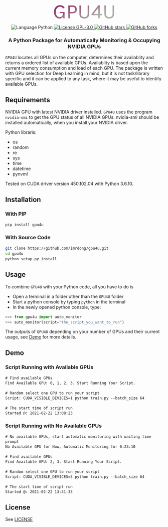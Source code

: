 <p align="center">
    <img src="./img/gpu4u_logo.png" width="200" />
</p>
<p align="center">
    <img alt="Language Python" src="https://img.shields.io/badge/Language-Python-red">
    <a href="https://github.com/imrdong/gpu4u/blob/master/LICENSE">
        <img alt="License GPL-3.0" src="https://img.shields.io/github/license/imrdong/gpu4u.svg?label=License&color=blue">
    </a>
    <a href="https://github.com/imrdong/gpu4u/stargazers/">
        <img alt="GitHub stars" src="https://img.shields.io/github/stars/imrdong/gpu4u.svg?style=social&label=Star&maxAge=10">
    </a>
    <a href="https://github.com/imrdong/gpu4u/network/members/">
        <img alt="GitHub forks" src="https://img.shields.io/github/forks/imrdong/gpu4u?style=social&label=Fork&maxAge=10">
    </a>
</p>
<h3 align="center">
A Python Package for Automatically Monitoring & Occupying NVIDIA GPUs
</h3>

`GPU4U` locates all GPUs on the computer, determines their availablity and returns a ordered list of available GPUs. Availablity is based upon the current memory consumption and load of each GPU. The package is written with GPU selection for Deep Learning in mind, but it is not task/library specific and it can be applied to any task, where it may be useful to identify available GPUs.

## Requirements

NVIDIA GPU with latest NVIDIA driver installed. `GPU4U` uses the program `nvidia-smi` to get the GPU status of all NVIDIA GPUs. nvidia-smi should be installed automatically, when you install your NVIDIA driver.

Python libraris:
* os
* random
* re
* sys
* time
* datetime
* pynvml

Tested on CUDA driver version 450.102.04 with Python 3.6.10.

## Installation

### With PIP

```
pip install gpu4u
```

### With Source Code

```bash
git clone https://github.com/imrdong/gpu4u.git
cd gpu4u
python setup.py install
```

## Usage

To combine `GPU4U` with your Python code, all you have to do is 

* Open a terminal in a folder other than the `GPU4U` folder  
* Start a python console by typing `python` in the terminal
* In the newly opened python console, type:

```python
>>> from gpu4u import auto_monitor
>>> auto_monitor(script="the_script_you_want_to_run")
```

The outputs of `GPU4U` depending on your number of GPUs and their current usage, see [Demo](#Demo) for more details.

## Demo

### Script Running with Available GPUs 

```
# Find available GPUs
Find Available GPU: 0, 1, 2, 3. Start Running Your Script.

# Random select one GPU to run your script
Script: CUDA_VISIBLE_DEVICES=1 python train.py --batch_size 64

# The start time of script run
Started @: 2021-02-22 13:08:23
```

### Script Running with No Available GPUs

```
# No available GPUs, start automatic monitoring with waiting time prompt
No Available GPU for Now, Automatic Monitoring for 0:23:10

# Find available GPUs
Find Available GPU: 2, 3. Start Running Your Script.

# Random select one GPU to run your script
Script: CUDA_VISIBLE_DEVICES=3 python train.py --batch_size 64

# The start time of script run
Started @: 2021-02-22 13:31:33
```

## License

See [LICENSE](LICENSE)
